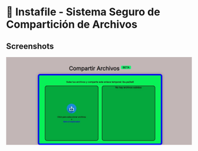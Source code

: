 # 📁 Instafile - Sistema Seguro de Compartición de Archivos

## Screenshots
![App Screenshot](./localhost.jpeg)